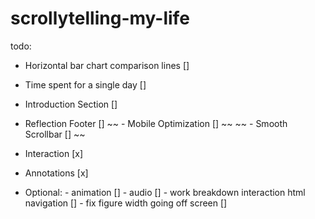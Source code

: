 # scrollytelling-my-life

todo:
 - Horizontal bar chart comparison lines []
 - Time spent for a single day []
 - Introduction Section []
 - Reflection Footer []
 ~~ - Mobile Optimization [] ~~
 ~~ - Smooth Scrollbar [] ~~
 - Interaction [x]
 - Annotations [x]

 - Optional:
        - animation []
        - audio []
        - work breakdown interaction html navigation []
        - fix figure width going off screen []